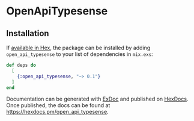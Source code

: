 # OpenApiTypesense

## Installation

If [available in Hex](https://hex.pm/docs/publish), the package can be installed
by adding `open_api_typesense` to your list of dependencies in `mix.exs`:

```elixir
def deps do
  [
    {:open_api_typesense, "~> 0.1"}
  ]
end
```

Documentation can be generated with [ExDoc](https://github.com/elixir-lang/ex_doc)
and published on [HexDocs](https://hexdocs.pm). Once published, the docs can
be found at <https://hexdocs.pm/open_api_typesense>.

